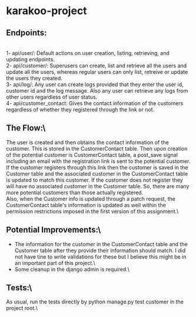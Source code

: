 # karakoo-project

 ## Endpoints:
\
1- api/user/: Default actions on user creation, listing, retrieving, and updating endpoints.\
2- api/customer/: Superusers can create, list and retrieve all the users and update all the users, whereas regular users can only list, retreive or update the users they created.
\
3- api/log/: Any user can create logs provided that they enter the user id, customer id and the log message. Also any user can retrieve any logs from other users regardless of user status.\
4- api/customer_contact: Gives the contact information of the customers regardless of whether they registered through the link or not.

## The Flow:\
The user is created and then obtains the contact information of the customer. This is stored in the CustomerContact table. Then upon creation of the potential customer is CustomerContact table, a post_save signal including an email with the registration link is sent to the potential customer. If the customer registers through this link then the customer is saved in the Customer table and the associated customer in the CustomerContact table is updated to match this customer. If the customer does not register they will have no associated customer in the Customer table. So, there are many more potential customers than those actually registered.\
Also, when the Customer info is updated through a patch request, the CustomerContact table's information is updated as well within the permission restrictions imposed in the first version of this assignment.\
## Potential Improvements:\
- The information for the customer in the CustomerContact table and the Customer table after they provide their information should match. I did not have tine to write validations for these but I believe this might be in an important part of this project.\
- Some cleanup in the django admin is required.\
## Tests:\
As usual, run the tests directly by python manage.py test customer in the project root.\

